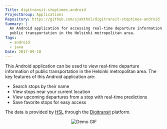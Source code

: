 ```yaml
---
Title: digitransit-stoptimes-android
ProjectGroup: Applications
Repository: https://github.com/sjakthol/digitransit-stoptimes-android
Summary: |
  An Android application for accessing real-time departure information of
  public transportation in the Helsinki metropolitan area.
Tags:
  - android
  - java
Date: 2017-09-10
---
```


This Android application can be used to view real-time departure information
of public transportation in the Helsinki metropolitan area. The key features
of this Android application are:

* Search stops by their name
* View stops near your current location
* View upcoming departures from a stop with real-time predictions
* Save favorite stops for easy access

The data is provided by [HSL](https://www.hsl.fi/en) through the
[Digitransit](https://digitransit.fi/en) platform.

<p align=center>
  <img src="/images/stoptimes-demo.gif" alt="Demo GIF" />
</p>

